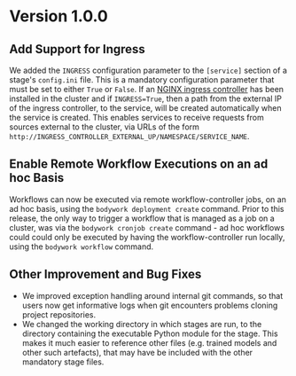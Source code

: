 # Version 1.0.0

## Add Support for Ingress

We added the `INGRESS` configuration parameter to the `[service]` section of a stage's `config.ini` file. This is a mandatory configuration parameter that must be set to either `True` or `False`. If an [NGINX ingress controller](../kubernetes.md#configuring-ingress) has been installed in the cluster and if `INGRESS=True`, then a path from the external IP of the ingress controller, to the service, will be created automatically when the service is created. This enables services to receive requests from sources external to the cluster, via URLs of the form `http://INGRESS_CONTROLLER_EXTERNAL_UP/NAMESPACE/SERVICE_NAME`.

## Enable Remote Workflow Executions on an ad hoc Basis

Workflows can now be executed via remote workflow-controller jobs, on an ad hoc basis, using the `bodywork deployment create` command. Prior to this release, the only way to trigger a workflow that is managed as a job on a cluster, was via the `bodywork cronjob create` command - ad hoc workflows could could only be executed by having the workflow-controller run locally, using the `bodywork workflow` command.

## Other Improvement and Bug Fixes

- We improved exception handling around internal git commands, so that users now get informative logs when git encounters problems cloning project repositories.
- We changed the working directory in which stages are run, to the directory containing the executable Python module for the stage. This makes it much easier to reference other files (e.g. trained models and other such artefacts), that may have be included with the other mandatory stage files.
